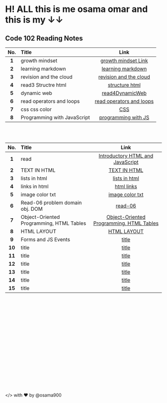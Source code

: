 # H! ALL this is me osama omar and this is my &#8595;&#8595;

## Code 102 Reading Notes

| **No.** | **Title**                   |                                             **Link**                                             |
| :-----: | :-------------------------- | :----------------------------------------------------------------------------------------------: |
|  **1**  | growth mindset              |         [growth mindset Link](https://osama900.github.io/reading-notes/growth%20mindset)         |
|  **2**  | learning markdown           |        [learning markdown](https://osama900.github.io/reading-notes/Learning%20Markdown)         |
|  **3**  | revision and the cloud      | [revision and the cloud](https://osama900.github.io/reading-notes/Revisions%20and%20the%20Cloud) |
|  **4**  | read3 Structre html         |          [structure html](https://osama900.github.io/reading-notes/read3StructureHtml)           |
|  **5**  | dynamic web                 |           [read4DynamicWeb](https://osama900.github.io/reading-notes/read4DynamicWeb)            |
|  **6**  | read operators and loops    |      [read operators and loops](https://osama900.github.io/reading-notes/read%20operators)       |
|  **7**  | css css color               |               [CSS](https://osama900.github.io/reading-notes/design%20with%20css)                |
|  **8**  | Programming with JavaScript |      [programming with JS](https://osama900.github.io/reading-notes/read%207programmingJS)       |

<br>
<br>

| **No.** | **Title**                                |                                                   **Link**                                                   |
| :-----: | :--------------------------------------- | :----------------------------------------------------------------------------------------------------------: |
|  **1**  | read                                     |          [Introductory HTML and JavaScript](https://osama900.github.io/reading-notes/level2/read1)           |
|  **2**  | TEXT IN HTML                             |              [TEXT IN HTML](https://osama900.github.io/reading-notes/level2/class%202/class-02)              |
|  **3**  | lists in html                            |              [lists in html](https://osama900.github.io/reading-notes/level2/class-03/read-03)               |
|  **4**  | links in html                            |                [html links](https://osama900.github.io/reading-notes/level2/class-04/read-04)                |
|  **5**  | image color txt                          |             [image color txt](https://osama900.github.io/reading-notes/level2/class-05/read-05)              |
|  **6**  | Read-06 problem domain obj. DOM          |                 [read-06](https://osama900.github.io/reading-notes/level2/class-06/read-06)                  |
|  **7**  | Object-Oriented Programming, HTML Tables | [Object-Oriented Programming, HTML Tables](https://osama900.github.io/reading-notes/level2/class-07/read-07) |
|  **8**  | HTML LAYOUT                              |               [HTML LAYOUT](https://osama900.github.io/reading-notes/level2/class-08/read-08)                |
|  **9**  | Forms and JS Events                      |                                                  [title](#)                                                  |
| **10**  | title                                    |                                                  [title](#)                                                  |
| **11**  | title                                    |                                                  [title](#)                                                  |
| **12**  | title                                    |                                                  [title](#)                                                  |
| **13**  | title                                    |                                                  [title](#)                                                  |
| **14**  | title                                    |                                                  [title](#)                                                  |
| **15**  | title                                    |                                                  [title](#)                                                  |

<br>

<br>

<br>

<br>
<br>
<br>
<br>
<br>
<br><br>

<br>

<br>
<br>
<br>
<br>
<br>
<br>

</> with ❤️ by @osama900
